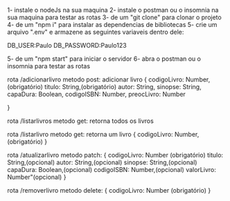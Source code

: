 1- instale o nodeJs na sua maquina
2- instale o postman ou o insomnia na sua maquina para testar as rotas
3- de um "git clone" para clonar o projeto 
4- de um "npm i" para instalar as dependencias de bibliotecas
5- crie um arquivo ".env" e armazene as seguintes variaveis dentro dele: 

DB_USER:Paulo
DB_PASSWORD:Paulo123

5- de um "npm start" para iniciar o servidor
6- abra o postman ou o insomnia para testar as rotas

rota /adicionarlivro
metodo post:
adicionar livro
{
    codigoLivro: Number, (obrigatório) 
    titulo: String,(obrigatório)
    autor: String,
    sinopse: String,
    capaDura: Boolean,
    codigoISBN: Number,
    preocLivro: Number

}

rota /listarlivros
metodo get: retorna todos os livros

rota /listarlivro
metodo get: retorna um livro
{
    codigoLivro: Number, (obrigatório)
}

rota /atualizarlivro
metodo patch: 
{
    codigoLivro: Number (obrigatório)
    titulo: String,(opcional)
    autor: String,(opcional)
    sinopse: String,(opcional)
    capaDura: Boolean,(opcional)
    codigoISBN: Number,(opcional)
    valorLivro: Number"(opcional)
}

rota /removerlivro
metodo delete:
{
    codigoLivro: Number (obrigatório)
}

